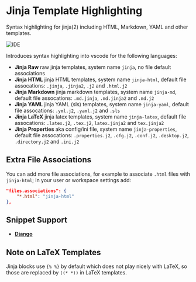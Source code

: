 # Jinja Template Highlighting

Syntax highlighting for jinja(2) including HTML, Markdown, YAML and other templates.

![IDE](https://raw.githubusercontent.com/samuelcolvin/jinjahtml-vscode/master/screenshot.png)

Introduces syntax highlighting into vscode for the following languages:

* **Jinja Raw** raw jinja templates, system name `jinja`,
  no file default associations
* **Jinja HTML** jinja HTML templates, system name `jinja-html`,
  default file assocations: `.jinja`, `.jinja2`, `.j2` and `.html.j2`
* **Jinja Markdown** jinja markdown templates, system name `jinja-md`,
  default file assocations: `.md.jinja`, `.md.jinja2` and `.md.j2`
* **Jinja YAML** jinja YAML (sls) templates, system name `jinja-yaml`,
  default file assocations: `.yml.j2`, `.yaml.j2` and `.sls`
* **Jinja LaTeX** jinja latex templates, system name `jinja-latex`,
  default file assocations: `.latex.j2`, `.tex.j2`, `latex.jinja2` and `tex.jinja2`
* **Jinja Properties** aka config/ini file, system name `jinja-properties`,
  default file assocations: `.properties.j2`, `.cfg.j2`, `.conf.j2`, `.desktop.j2`, `.directory.j2` and `.ini.j2`

## Extra File Associations

You can add more file associations, for example to associate `.html` files with `jinja-html`;
in your user or workspace settings add:

```json
"files.associations": {
    "*.html": "jinja-html"
},
```

## Snippet Support

* **[Django](https://github.com/vscode-django/vscode-django)**

## Note on LaTeX Templates

Jinja blocks use `{% %}` by default which does not play nicely with LaTeX, so those are replaced by `((* *))` in LaTeX templates.
